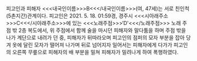 피고인과 피해자 <<<내국인이름>>>B<<</내국인이름>>>(여, 47세)는 서로 친인척(5촌지간)관계이다.
피고인은 2021. 5. 18. 01:59경, 경주시 <<<시아래주소>>>C<<</시아래주소>>>에 있는 <<<노래주점>>>‘D'<<</노래주점>>> 노래 주점 밖 2층 복도에서, 위 주점에서 함께 술을 마시던 피해자와 말다툼을 하며 주점 밖을 나가 계단으로 내려가 던 중, 피해자가 뒤따라오며 피고인의 점퍼의 모자 부분을 잡아 당겨 옷에 달린 모자가 떨어져 나가며 뒤로 넘어지자 일어서는 피해자에게 다가가 피고인의 오른쪽 무릎으로 피해자의 배 부분을 밀쳐 피해자가 밀려나게 하여 폭행하였다.

